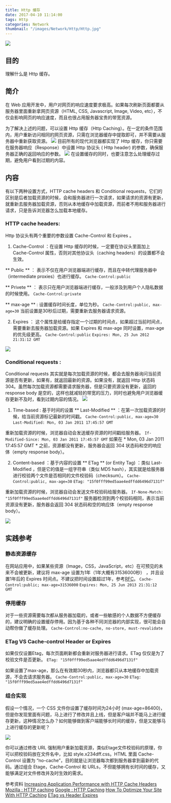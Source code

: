 ```yaml
---
title: Http 缓存
date: 2017-04-10 11:14:00
tags: Http
categories: Network
thumbnail: "/images/Network/Http/Http.jpg"
---
```

![](/images/Network/Http/Http.jpg)

## 目的
理解什么是 Http 缓存。

<!--more-->

## 简介
在 Web 应用开发中，用户对网页的响应速度要求极高。如果每次刷新页面都要从服务器里面重新拿网页资源（HTML, CSS, Javascript, Image, Video, etc），不仅会影响网页的响应速度，而且也很占用服务器宝贵的带宽资源。

为了解决上述的问题，可以设置 Http 缓存（Http Caching）。在一定的条件范围内，用户重新访问相同的网页资源，只需在浏览器缓存中提取即可，并不需要从服务器中重新获取资源。
![](/images/Network/Http/Cache/HttpCaching01.jpg)
目前所有的现代浏览器都实现了 Http 缓存，你只需要在服务器响应（Response）中设置 Http 协议头 ( Http header) 的参数，确保服务器正确的返回响应的参数。
![](/images/Network/Http/Cache/HttpCaching02.jpg)
在设置缓存的同时，也要注意怎么处理缓存过期，避免用户看到过期的内容。

## 内容
有以下两种设置方式，HTTP cache headers 和 Conditional requests，它们的区别是后者加载资源的时候，会和服务器进行一次请求，如果请求的资源有更新，就重新去服务器加载资源，否则从本地缓存中加载资源，而前者不用和服务器进行请求，只是告诉浏览器怎么加载本地缓存。
### HTTP cache headers:
Http 协议头有两个重要的参数设置 Cache-Control 和 Expires 。
1. Cache-Control ：在设置 Http 缓存的时候，一定要在协议头里面加上 Cache-Control 属性，否则对其他协议头（caching headers）的设置都不会生效。

  ** Public ** ： 表示不仅在用户浏览器端进行缓存，而且在中转代理服务器中（intermediate proxies）也进行缓存。
  `Cache-Control:public`

  ** Privete ** ： 表示只在用户浏览器端进行缓存，一般涉及到用户个人隐私数据的时候使用。
  `Cache-Control:private`

  ** max-age ** : 设置缓存时间长度，单位为秒。
  `Cache-Control:public, max-age=30`
  当前设置是30秒后过期，需要重新去服务器请求资源。

2. Expires ： 这个属性是给缓存指定一个过期的时间点，如果超过当前时间点，需要重新去服务器加载资源。如果 Expires 和 max-age 同时设置，max-age 的优先级更高。
  `Cache-Control:public`
  `Expires: Mon, 25 Jun 2012 21:31:12 GMT`

![](/images/Network/Http/Cache/HttpCaching04.jpg)

### Conditional requests :
Conditional requests 其实就是每次加载资源的时候，都会去服务器询问当前资源是否有更新，如果有，就返回最新的资源。如果没有，就返回 Http 状态码304。虽然每次加载资源都需要请求服务器，但是只要资源没有更新，返回的 response body 是空的，这样也就减轻的带宽的压力，同时也避免用户浏览器缓存更新不及时，看到过期内容的情况。
![](/images/Network/Http/Cache/HttpCaching03.jpg)

1. Time-based : 基于时间的设置
  ** Last-Modified ** ：在第一次加载资源的时候，给当前资源标记最新的时间戳。
  `Cache-Control:public, max-age=30`
  `Last-Modified: Mon, 03 Jan 2011 17:45:57 GMT`

  重新加载资源的时候，浏览器自动会发送缓存资源的时间戳给服务器。
  `If-Modified-Since: Mon, 03 Jan 2011 17:45:57 GMT`
  如果在 * Mon, 03 Jan 2011 17:45:57 GMT * 之前，资源都没有更新，服务器会返回 304 状态码和空的响应体（empty response body）。

2. Content-based ：基于内容的设置
  ** ETag ** (or Entity Tag) ：类似 Last-Modified ，但是它的值是一组字符串（类似 MD5 hash），其实就是给服务器进行校验两个文件是否相同的文件校验码（checksum）。
  `Cache-Control:public, max-age=30`
  `ETag: "15f0fff99ed5aae4edffdd6496d7131f"`

  重新加载资源的时候，浏览器自动会发送文件校验码给服务器。
  `If-None-Match: "15f0fff99ed5aae4edffdd6496d7131f"`
  服务器检测到两个校验码相同，表示当前资源没有更新，服务器会返回 304 状态码和空的响应体（empty response body）。

![](/images/Network/Http/Cache/HttpCaching05.jpg)

## 实践参考
### 静态资源缓存
在网站应用中，如果某些资源（Image，CSS，JavaScript，etc）在可预见的未来不会被更新，建议将 max-age 设置为1年（1年大概有31536000秒） ，并且设置1年后的 Expires 时间点。不建议把时间设置超过1年，参考[RFC](https://www.w3.org/Protocols/rfc2616/rfc2616-sec14.html#sec14.9)。
`Cache-Control:public; max-age=31536000`
`Expires: Mon, 25 Jun 2013 21:31:12 GMT`

### 停用缓存
对于一些资源需要每次都从服务器加载的，或者一些敏感的个人数据不方便缓存的，建议明确的设置缓存停用。因为基于各种不同浏览器的内部实现，很可能会自动帮你做了缓存处理。
`Cache-Control:no-cache, no-store, must-revalidate`

### ETag VS Cache-control Header or Expires
如果仅仅设置Etag，每次页面刷新都会重新对服务器进行请求。ETag 仅仅是为了校验文件是否更新。
`ETag: "15f0fff99ed5aae4edffdd6496d7131f"`

如果设置了max-age，那么在有效期30秒内，浏览器都只从本地缓存中加载资源，不会去请求服务器。
`Cache-Control:public, max-age=30`
`ETag: "15f0fff99ed5aae4edffdd6496d7131f"`

### 组合实现
假设一个情况，一个 CSS 文件你设置了缓存时间为24小时 (max-age=86400)，但是你发现里面有问题，马上进行了修改并且上线，但是客户端并不能马上进行缓存更新，这种情况怎么办？如何能够做到客户端能够长时间的缓存，但是又能够马上进行缓存的更新呢？

![](/images/Network/Http/Cache/HttpCaching06.png)

你可以通过修改 URL 强制用户重新加载资源，类似Etage文件校验码的原理，你可以把校验码放在文件名中，比如 style.x234dff.css。HTML 里面 Cache-Control 设置为 “no-cache”，目的就是让浏览器每次都到服务器拿到最新的代码。通过组合 Etage，Cache-Control 和 URLs，不但能够拥有长时间的缓存，又能够满足对文件修改并及时生效的需求。

参考资料
[Increasing Application Performance with HTTP Cache Headers](https://devcenter.heroku.com/articles/increasing-application-performance-with-http-cache-headers)
[Mozilla : HTTP caching](https://developer.mozilla.org/en-US/docs/Web/HTTP/Caching)
[Google : HTTP Caching](https://developers.google.cn/web/fundamentals/performance/optimizing-content-efficiency/http-caching)
[How To Optimize Your Site With HTTP Caching](https://betterexplained.com/articles/how-to-optimize-your-site-with-http-caching/)
[ETag vs Header Expires](http://stackoverflow.com/questions/499966/etag-vs-header-expires)
